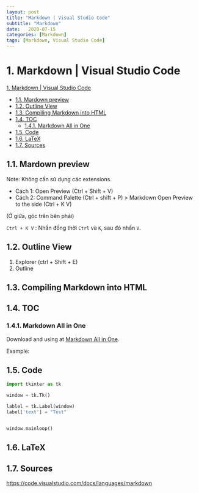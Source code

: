 ```yaml
---
layout: post
title: "Markdown | Visual Studio Code"
subtitle: "Markdown"
date:   2020-07-15
categories: [Markdown]
tags: [Markdown, Visual Studio Code]
---
```


# 1. Markdown | Visual Studio Code

[1. Markdown | Visual Studio Code](#1-markdown--visual-studio-code)
  - [1.1. Mardown preview](#11-mardown-preview)
  - [1.2. Outline View](#12-outline-view)
  - [1.3. Compiling Markdown into HTML](#13-compiling-markdown-into-html)
  - [1.4. TOC](#14-toc)
    - [1.4.1. Markdown All in One](#141-markdown-all-in-one)
  - [1.5. Code](#15-code)
  - [1.6. LaTeX](#16-latex)
  - [1.7. Sources](#17-sources)

## 1.1. Mardown preview 

Note: Không cần sử dụng các extensions.

- Cách 1: Open Preview (Ctrl + Shift + V)
- Cách 2: Command Palette (Ctrl + shift + P) > Markdown Open Preview to the side (Ctrl + K V)

(Ở giữa, góc trên bên phải)

`Ctrl + K V` : Nhấn đồng thời `Ctrl` và `K`, sau đó nhấn `V`.

## 1.2. Outline View 

1. Explorer (ctrl + Shift + E)
2. Outline

## 1.3. Compiling Markdown into HTML 

## 1.4. TOC

### 1.4.1. Markdown All in One

Download and using at [Markdown All in One](https://marketplace.visualstudio.com/items?itemName=yzhang.markdown-all-in-one).

Example:

 

## 1.5. Code

```python
import tkinter as tk

window = tk.Tk()

lablel = tk.Label(window)
label['text'] = "Test"


window.mainloop()
```

## 1.6. LaTeX


## 1.7. Sources

<https://code.visualstudio.com/docs/languages/markdown>
